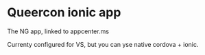 # Queercon ionic app
The NG app, linked to appcenter.ms


Currenty configured for VS, but you can yse native cordova + ionic. 
